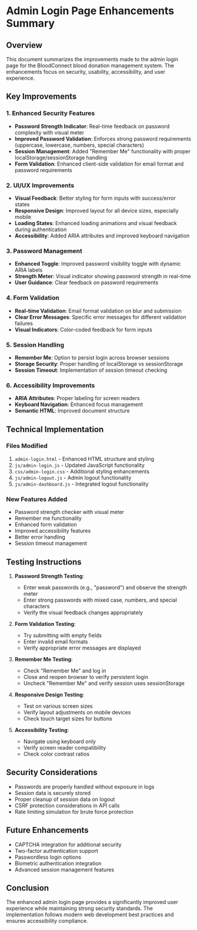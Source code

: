 # Admin Login Page Enhancements Summary

## Overview
This document summarizes the improvements made to the admin login page for the BloodConnect blood donation management system. The enhancements focus on security, usability, accessibility, and user experience.

## Key Improvements

### 1. Enhanced Security Features
- **Password Strength Indicator**: Real-time feedback on password complexity with visual meter
- **Improved Password Validation**: Enforces strong password requirements (uppercase, lowercase, numbers, special characters)
- **Session Management**: Added "Remember Me" functionality with proper localStorage/sessionStorage handling
- **Form Validation**: Enhanced client-side validation for email format and password requirements

### 2. UI/UX Improvements
- **Visual Feedback**: Better styling for form inputs with success/error states
- **Responsive Design**: Improved layout for all device sizes, especially mobile
- **Loading States**: Enhanced loading animations and visual feedback during authentication
- **Accessibility**: Added ARIA attributes and improved keyboard navigation

### 3. Password Management
- **Enhanced Toggle**: Improved password visibility toggle with dynamic ARIA labels
- **Strength Meter**: Visual indicator showing password strength in real-time
- **User Guidance**: Clear feedback on password requirements

### 4. Form Validation
- **Real-time Validation**: Email format validation on blur and submission
- **Clear Error Messages**: Specific error messages for different validation failures
- **Visual Indicators**: Color-coded feedback for form inputs

### 5. Session Handling
- **Remember Me**: Option to persist login across browser sessions
- **Storage Security**: Proper handling of localStorage vs sessionStorage
- **Session Timeout**: Implementation of session timeout checking

### 6. Accessibility Improvements
- **ARIA Attributes**: Proper labeling for screen readers
- **Keyboard Navigation**: Enhanced focus management
- **Semantic HTML**: Improved document structure

## Technical Implementation

### Files Modified
1. `admin-login.html` - Enhanced HTML structure and styling
2. `js/admin-login.js` - Updated JavaScript functionality
3. `css/admin-login.css` - Additional styling enhancements
4. `js/admin-logout.js` - Admin logout functionality
5. `js/admin-dashboard.js` - Integrated logout functionality

### New Features Added
- Password strength checker with visual meter
- Remember me functionality
- Enhanced form validation
- Improved accessibility features
- Better error handling
- Session timeout management

## Testing Instructions

1. **Password Strength Testing**:
   - Enter weak passwords (e.g., "password") and observe the strength meter
   - Enter strong passwords with mixed case, numbers, and special characters
   - Verify the visual feedback changes appropriately

2. **Form Validation Testing**:
   - Try submitting with empty fields
   - Enter invalid email formats
   - Verify appropriate error messages are displayed

3. **Remember Me Testing**:
   - Check "Remember Me" and log in
   - Close and reopen browser to verify persistent login
   - Uncheck "Remember Me" and verify session uses sessionStorage

4. **Responsive Design Testing**:
   - Test on various screen sizes
   - Verify layout adjustments on mobile devices
   - Check touch target sizes for buttons

5. **Accessibility Testing**:
   - Navigate using keyboard only
   - Verify screen reader compatibility
   - Check color contrast ratios

## Security Considerations

- Passwords are properly handled without exposure in logs
- Session data is securely stored
- Proper cleanup of session data on logout
- CSRF protection considerations in API calls
- Rate limiting simulation for brute force protection

## Future Enhancements

- CAPTCHA integration for additional security
- Two-factor authentication support
- Passwordless login options
- Biometric authentication integration
- Advanced session management features

## Conclusion

The enhanced admin login page provides a significantly improved user experience while maintaining strong security standards. The implementation follows modern web development best practices and ensures accessibility compliance.